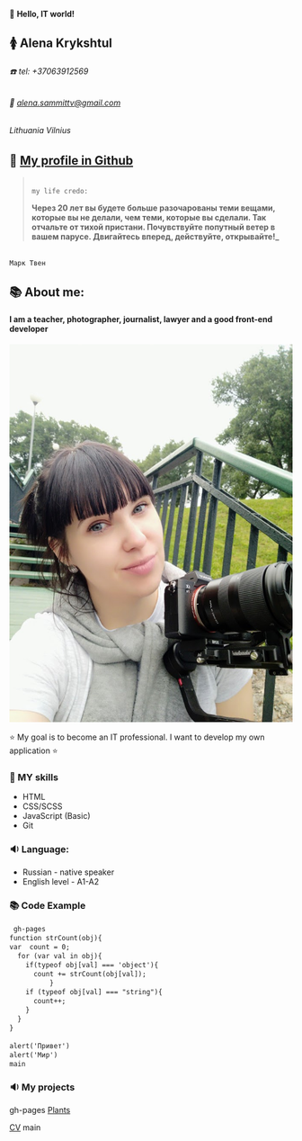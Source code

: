 :mega:
**Hello, IT world!**

## :womens: Alena Krykshtul

###### :phone: tel: +37063912569

###### :e-mail: alena.sammittv@gmail.com

###### Lithuania Vilnius

## :paperclip: [My profile in Github](https://alenaKrykshtul.github.io/rsschool-cv/cv)

>                                                                                               my life credo:
>
> **Через 20 лет вы будете больше разочарованы теми вещами, которые вы не делали, чем теми, которые вы сделали.
> Так отчальте от тихой пристани. Почувствуйте попутный ветер в вашем парусе. Двигайтесь вперед, действуйте, открывайте!\_**

                                                                                                Марк Твен

## :books: About me:

#### I am a teacher, photographer, journalist, lawyer and a good front-end developer

![it's me](/img/IMG_20200826_190315.jpg)

:star: My goal is to become an IT professional. I want to develop my own application :star:

### :mag_right: MY skills

- HTML
- CSS/SCSS
- JavaScript (Basic)
- Git

### :sound: Language:

- Russian - native speaker
- English level - A1-A2

### :books: Code Example

```
 gh-pages
function strCount(obj){
var  count = 0;
  for (var val in obj){
    if(typeof obj[val] === 'object'){
      count += strCount(obj[val]);
          }
    if (typeof obj[val] === "string"){
      count++;
    }
  }
}

alert('Привет')
alert('Мир')
main
```

### :sound: My projects

 gh-pages
[Plants](https://rolling-scopes-school.github.io/alenakrykshtul-JSFEPRESCHOOL2022Q4/plants/)

[CV](https://github.com/alenaKrykshtul/rsschool-cv/blob/gh-pages/cv.md)
 main
